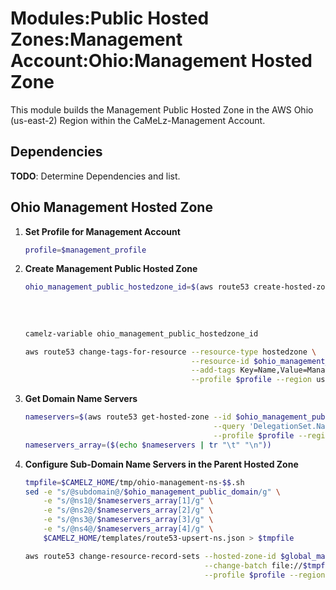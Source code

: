 # Modules:Public Hosted Zones:Management Account:Ohio:Management Hosted Zone

This module builds the Management Public Hosted Zone in the AWS Ohio (us-east-2) Region within the
CaMeLz-Management Account.

## Dependencies

**TODO**: Determine Dependencies and list.

## Ohio Management Hosted Zone

1. **Set Profile for Management Account**

    ```bash
    profile=$management_profile
    ```

1. **Create Management Public Hosted Zone**

    ```bash
    ohio_management_public_hostedzone_id=$(aws route53 create-hosted-zone --name $ohio_management_public_domain \
                                                                          --hosted-zone-config Comment="Public Zone for $ohio_management_public_domain",PrivateZone=false \
                                                                          --caller-reference $(date +%s) \
                                                                          --query 'HostedZone.Id' \
                                                                          --profile $profile --region us-east-1 --output text | cut -f3 -d /)
    camelz-variable ohio_management_public_hostedzone_id

    aws route53 change-tags-for-resource --resource-type hostedzone \
                                         --resource-id $ohio_management_public_hostedzone_id \
                                         --add-tags Key=Name,Value=Management-PublicHostedZone Key=Company,Value=CaMeLz Key=Environment,Value=Management \
                                         --profile $profile --region us-east-1 --output text
    ```

1. **Get Domain Name Servers**

    ```bash
    nameservers=$(aws route53 get-hosted-zone --id $ohio_management_public_hostedzone_id \
                                              --query 'DelegationSet.NameServers' \
                                              --profile $profile --region us-east-1 --output text)
    nameservers_array=($(echo $nameservers | tr "\t" "\n"))
    ```

1. **Configure Sub-Domain Name Servers in the Parent Hosted Zone**

    ```bash
    tmpfile=$CAMELZ_HOME/tmp/ohio-management-ns-$$.sh
    sed -e "s/@subdomain@/$ohio_management_public_domain/g" \
        -e "s/@ns1@/$nameservers_array[1]/g" \
        -e "s/@ns2@/$nameservers_array[2]/g" \
        -e "s/@ns3@/$nameservers_array[3]/g" \
        -e "s/@ns4@/$nameservers_array[4]/g" \
        $CAMELZ_HOME/templates/route53-upsert-ns.json > $tmpfile

    aws route53 change-resource-record-sets --hosted-zone-id $global_management_public_hostedzone_id \
                                            --change-batch file://$tmpfile \
                                            --profile $profile --region us-east-1 --output text
    ```
